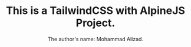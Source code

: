 <div align='center'>
<h1>This is a TailwindCSS with AlpineJS Project.</h1>
<p>The author's name: Mohammad Alizad.</p>
</div>
